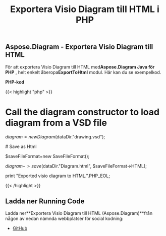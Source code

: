 ﻿---
title: Exportera Visio Diagram till HTML i PHP
type: docs
weight: 20
url: /sv/java/export-visio-diagram-to-html-in-php/
---
## **Aspose.Diagram - Exportera Visio Diagram till HTML**
För att exportera Visio Diagram till HTML med**Aspose.Diagram Java för PHP** , helt enkelt åberopa**ExportToHtml** modul. Här kan du se exempelkod.

**PHP-kod**

{{< highlight "php" >}}

 # Call the diagram constructor to load diagram from a VSD file

$diagram = new Diagram($dataDir."drawing.vsd");

\# Save as Html

$saveFileFormat=new SaveFileFormat();

$diagram->save($dataDir."Diagram.html", $saveFileFormat->HTML);

print "Exported visio diagram to HTML.".PHP_EOL;

{{< /highlight >}}
## **Ladda ner Running Code**
 Ladda ner**Exportera Visio Diagram till HTML (Aspose.Diagram)**från någon av nedan nämnda webbplatser för social kodning:

- [GitHub](https://github.com/asposediagram/Aspose.Diagram-for-Java/blob/master/Plugins/Aspose_Diagram_Java_for_PHP/src/aspose/diagram/LoadingSavingandConverting/ExportToHtml.php)
